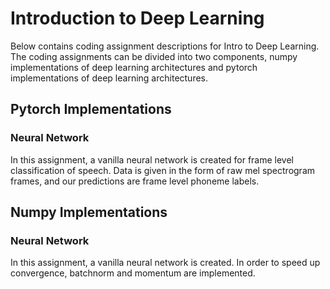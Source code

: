 # Introduction to Deep Learning 

Below contains coding assignment descriptions for Intro to Deep Learning. The coding assignments can be divided into two components, numpy implementations of deep learning architectures and pytorch implementations of deep learning architectures.

## Pytorch Implementations 

### Neural Network
In this assignment, a vanilla neural network is created for frame level classification of speech. Data is given in the form of raw mel spectrogram frames, and our predictions are frame level phoneme labels.


## Numpy Implementations 
### Neural Network
In this assignment, a vanilla neural network is created.  In order to speed up convergence, batchnorm and momentum are implemented.
